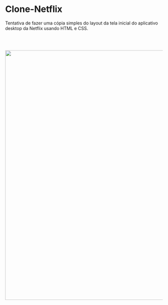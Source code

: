 # Clone-Netflix
Tentativa de fazer uma cópia simples do layout da tela inicial do aplicativo desktop da Netflix usando HTML e CSS.

<br><br>

<div align="center">
  <img src="https://user-images.githubusercontent.com/96782173/161836598-82bd2926-83d6-4a35-acbc-86c8768bf07f.png" width="800px">
</div>

